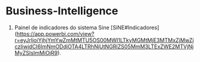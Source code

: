 # Business-Intelligence
1. Painel de indicadores do sistema Sine [SiNE#Indicadores] (https://app.powerbi.com/view?r=eyJrIjoiYjhjYmYwZmMtMTU5OS00MWI1LTkyMGMtMjE3MTMxZjMwZjczIiwidCI6ImNmODdjOTA4LTRhNjUtNGRlZS05MmM3LTExZWE2MTVjNjMyZSIsImMiOjR9).
